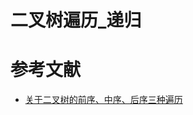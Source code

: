 # 二叉树遍历_递归



# 参考文献

- [关于二叉树的前序、中序、后序三种遍历](https://blog.csdn.net/qq_33243189/article/details/80222629)